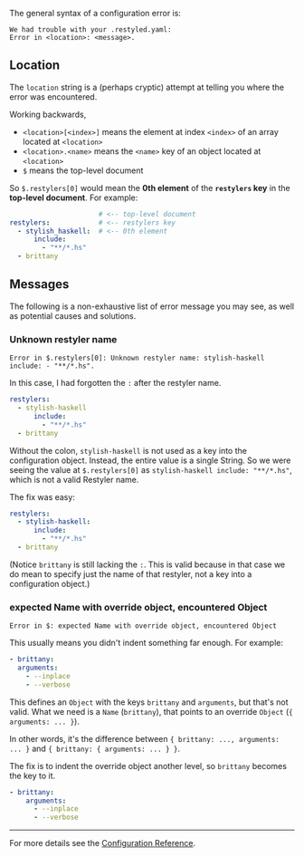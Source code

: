 The general syntax of a configuration error is:

```
We had trouble with your .restyled.yaml:
Error in <location>: <message>.
```

## Location

The `location` string is a (perhaps cryptic) attempt at telling you where the error was encountered.

Working backwards,

- `<location>[<index>]` means the element at index `<index>` of an array located at `<location>`
- `<location>.<name>` means the `<name>` key of an object located at `<location>`
- `$` means the top-level document

So `$.restylers[0]` would mean the **0th element** of the **`restylers` key** in the **top-level document**. For example:

```yaml
                      # <-- top-level document
restylers:            # <-- restylers key
  - stylish_haskell:  # <-- 0th element
      include:
        - "**/*.hs"
  - brittany
```

## Messages

The following is a non-exhaustive list of error message you may see, as well as potential causes and solutions.

### Unknown restyler name

```
Error in $.restylers[0]: Unknown restyler name: stylish-haskell include: - "**/*.hs".
```

In this case, I had forgotten the `:` after the restyler name.

```yaml
restylers:
  - stylish-haskell
      include:
        - "**/*.hs"
  - brittany
```

Without the colon, `stylish-haskell` is not used as a key into the configuration object. Instead, the entire value is a single String. So we were seeing the value at `$.restylers[0]` as `stylish-haskell include: "**/*.hs"`, which is not a valid Restyler name.

The fix was easy:

```yaml
restylers:
  - stylish-haskell:
      include:
        - "**/*.hs"
  - brittany
```

(Notice `brittany` is still lacking the `:`. This is valid because in that case we do mean to specify just the name of that restyler, not a key into a configuration object.)

### expected Name with override object, encountered Object

```
Error in $: expected Name with override object, encountered Object
```

This usually means you didn't indent something far enough. For example:

```yaml
- brittany:
  arguments:
    - --inplace
    - --verbose
```

This defines an `Object` with the keys `brittany` and `arguments`, but that's not valid. What we need is a `Name` (`brittany`), that points to an override `Object` (`{ arguments: ... }`).

In other words, it's the difference between `{ brittany: ..., arguments: ... }` and `{ brittany: { arguments: ... } }`.

The fix is to indent the override object another level, so `brittany` becomes the key to it.

```yaml
- brittany:
    arguments:
      - --inplace
      - --verbose
```

---

For more details see the [Configuration Reference](https://github.com/restyled-io/restyled.io/wiki/Configuration-Reference#restyler).